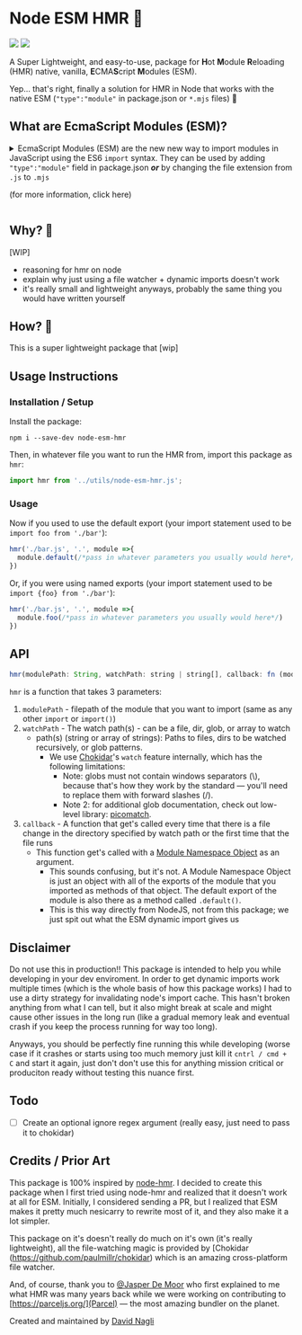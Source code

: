 # Node ESM HMR :rocket:
<img src="https://img.shields.io/badge/Licence-MIT-green"/> <img src="https://img.shields.io/github/issues-raw/davidnagli/node-esm-hmr"/>

A Super Lightweight, and easy-to-use, package for **H**ot **M**odule **R**eloading (HMR) native, vanilla, **E**CMA**S**cript **M**odules (ESM).

Yep... that's right, finally a solution for HMR in Node that works with the native ESM (`"type":"module"` in package.json or `*.mjs` files) :clap: 

## What are EcmaScript Modules (ESM)?

<details>
  <summary>EcmaScript Modules (ESM) are the new new way to import modules in JavaScript using the ES6 <code>import</code> syntax. They can be used by adding <code>"type":"module"</code> field in package.json <b><i>or</i></b> by changing the file extension from <code>.js</code> to <code>.mjs</code> 
  
(for more information, click here)</summary>
  The old syntax of using `require()` (called CommonJS imports) is riddled with issues and is pretty much the way-of-the-past these days. 

Ever since ES6 came out in June 2015, developers have been trying to use the new, clean, modern, and most importantly: standard, ESM syntax for module imports:
```javascript
// For default imports: 
import foo from './bar'
// For named imports:
import {foo} from './bar'
```
Instead of the old CommonJS imports:
```javascript
// For default imports: 
const foo = require('./bar');
// For named imports:
const {foo} = require('.bar');
```
However, for a very long time, Node.js didn't completely support ESM. So the only way to use it was if you used a bundler like [Webpack](https://webpack.js.org/), [Parcel](https://parceljs.org/), or [Turbopack](https://turbo.build/pack) (which are great, but are complete overkill considering that in most cases you really don't need a bundler outside of the context of a browser) or using a transpiler like [Babel](https://babeljs.io/) (which would just transpile your ESM into CommonJS anyways).
support for .mjs files

But on on December 10, 2019 with the release of Node.js version 13.2.0, support for ESM was finally stabilized and no longer required the experimental flag. So now, by just adding the `"type":"module"` field in package.json _**or**_ by changing the file extension from `.js` to `.mjs`, anyone can easily use ESM. :grin:
</details>

## Why? 🤔
[WIP]
* reasoning for hmr on node
* explain why just using a file watcher + dynamic imports doesn't work
* it's really small and lightweight anyways, probably the same thing you would have written yourself

## How? 🤠
This is a super lightweight package that [wip]


## Usage Instructions

### Installation / Setup 
Install the package:
```
npm i --save-dev node-esm-hmr
```

Then, in whatever file you want to run the HMR from, import this package as `hmr`:
```javascript
import hmr from '../utils/node-esm-hmr.js';
```

### Usage
Now if you used to use the default export (your import statement used to be `import foo from './bar'`):
```javascript
hmr('./bar.js', '.', module =>{
  module.default(/*pass in whatever parameters you usually would here*/)
})
```

Or, if you were using named exports (your import statement used to be `import {foo} from './bar'`):
```javascript
hmr('./bar.js', '.', module =>{
  module.foo(/*pass in whatever parameters you usually would here*/)
})
```



## API
```javascript
hmr(modulePath: String, watchPath: string | string[], callback: fn (module: ModuleNamespaceObject) => void)

```

`hmr` is a function that takes 3 parameters:
1. `modulePath` - filepath of the module that you want to import (same as any other `import` or `import()`)
2. `watchPath` - The watch path(s) - can be a file, dir, glob, or array to watch
    * path(s) (string or array of strings): Paths to files, dirs to be watched recursively, or glob patterns.
        * We use [Chokidar](https://github.com/paulmillr/chokidar)'s `watch` feature internally, which has the following limitations:
          * Note: globs must not contain windows separators (\\), because that's how they work by the standard — you'll need to replace them with forward slashes (/).
          * Note 2: for additional glob documentation, check out low-level library: [picomatch](https://github.com/micromatch/picomatch).
3. `callback` - A function that get's called every time that there is a file change in the directory specified by watch path or the first time that the file runs 
    * This function get's called with a [Module Namespace Object](https://developer.mozilla.org/en-US/docs/Web/JavaScript/Reference/Operators/import#module_namespace_object) as an argument.
        * This sounds confusing, but it's not. A Module Namespace Object is just an object with all of the exports of the module that you imported as methods of that object. The default export of the module is also there as a method called `.default()`. 
        * This is this way directly from NodeJS, not from this package; we just spit out what the ESM dynamic import gives us


## Disclaimer 
Do not use this in production!! This package is intended to help you while developing in your dev enviroment. In order to get dynamic imports work multiple times (which is the whole basis of how this package works) I had to use a dirty strategy for invalidating node's import cache. This hasn't broken anything from what I can tell, but it also might break at scale and might cause other issues in the long run (like a gradual memory leak and eventual crash if you keep the process running for way too long). 

Anyways, you should be perfectly fine running this while developing (worse case if it crashes or starts using too much memory just kill it `cntrl / cmd + C` and start it again, just don't don't use this for anything mission critical or produciton ready without testing this nuance first.

## Todo
- [ ] Create an optional ignore regex argument (really easy, just need to pass it to chokidar)

## Credits / Prior Art
This package is 100% inspired by [node-hmr](https://github.com/serhiinkh/node-hmr). I decided to create this package when I first tried using node-hmr and realized that it doesn't work at all for ESM. Initially, I considered sending a PR, but I realized that ESM makes it pretty much nesicarry to rewrite most of it, and they also make it a lot simpler.

This package on it's doesn't really do much on it's own (it's really lightweight), all the file-watching magic is provided by [Chokidar (https://github.com/paulmillr/chokidar) which is an amazing cross-platform file watcher. 

And, of course, thank you to [@Jasper De Moor](https://github.com/DeMoorJasper) who first explained to me what HMR was many years back while we were working on contributing to [https://parceljs.org/](Parcel) — the most amazing bundler on the planet. 

Created and maintained by [David Nagli](https://www.linkedin.com/in/davidnagli/)
